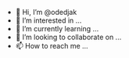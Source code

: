 - 👋 Hi, I’m @odedjak
- 👀 I’m interested in ...
- 🌱 I’m currently learning ...
- 💞️ I’m looking to collaborate on ...
- 📫 How to reach me ...

<!---
odedjak/odedjak is a ✨ special ✨ repository because its `README.md` (this file) appears on your GitHub profile.
You can click the Preview link to take a look at your changes.
--->
